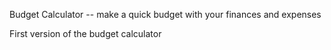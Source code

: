 Budget Calculator -- make a quick budget with your finances and expenses

First version of the budget calculator
